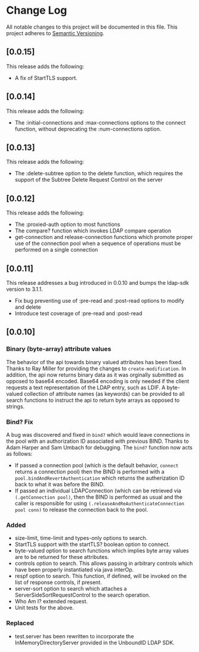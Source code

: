 # Change Log
All notable changes to this project will be documented in this file.
This project adheres to [Semantic Versioning](http://semver.org/).

## [0.0.15]
This release adds the following:
- A fix of StartTLS support.

## [0.0.14]
This release adds the following:
- The :initial-connections and :max-connections options to the connect function, without deprecating the :num-connections option.

## [0.0.13]
This release adds the following:
- The :delete-subtree option to the delete function, which requires the support of the Subtree Delete Request Control on the server

## [0.0.12]
This release adds the following:
- The :proxied-auth option to most functions
- The compare? function which invokes LDAP compare operation
- get-connection and release-connection functions which promote proper use of the connection pool when a sequence of operations must be performed on a single connection

## [0.0.11]
This release addresses a bug introduced in 0.0.10 and bumps the ldap-sdk version to 3.1.1.
- Fix bug preventing use of :pre-read and :post-read options to modify and delete
- Introduce test coverage of :pre-read and :post-read

## [0.0.10]
### Binary (byte-array) attribute values
The behavior of the api towards binary valued attributes has been fixed. Thanks to Ray Miller for providing the 
changes to `create-modification`. In addition, the api now returns binary data as it was orginally submitted as opposed
to base64 encoded. Base64 encoding is only needed if the client requests a text representation of the LDAP entry, such as LDIF. A byte-valued collection of attribute names (as keywords) can be provided to all search functions to instruct the api to return
byte arrays as opposed to strings.

### Bind? Fix
A bug was discovered and fixed in `bind?` which would leave connections in the pool with an authorization ID
associated with previous BIND. Thanks to Adam Harper and Sam Umbach for debugging. The `bind?` function
now acts as follows:
- If passed a connection pool (which is the default behavior, `connect` returns a connection pool) then the BIND is
performed with a `pool.bindAndRevertAuthentication` which returns the autherization ID back to what it was before the BIND.
- If passed an individual LDAPConnection (which can be retrieved via `(.getConnection pool)`, then
the BIND is performed as usual and the caller is responsible for using `(.releaseAndReAuthenticateConnection pool conn)`
to release the connection back to the pool.

### Added
- size-limit, time-limit and types-only options to search.
- StartTLS support with the startTLS? boolean option to connect.
- byte-valued option to search functions which implies byte array values are to be returned for these attributes.
- controls option to search. This allows passing in arbitrary controls which have been properly instantiated via java interOp.
- respf option to search. This function, if defined, will be invoked on the list of response controls, if present.
- server-sort option to search which attaches a ServerSideSortRequestControl to the search operation.
- Who Am I? extended request.
- Unit tests for the above.

### Replaced
- test.server has been rewritten to incorporate the InMemoryDirectoryServer provided in the UnboundID LDAP SDK.
